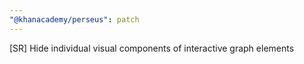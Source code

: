 ```yaml
---
"@khanacademy/perseus": patch
---
```


[SR] Hide individual visual components of interactive graph elements
